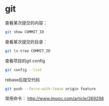 # git

查看某次提交的内容：

```sh
git show COMMIT_ID
```

查看某次提交的目录：

```sh
git ls-tree COMMIT_ID
```

查看项目的git config

```sh
git config --list
```

rebase后提交代码

```sh
git push --force-with-lease origin feature
```

常用命令：
http://www.imooc.com/article/269298